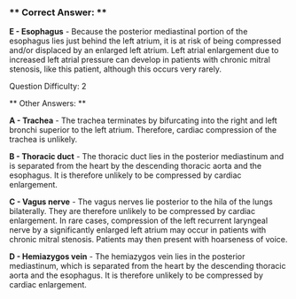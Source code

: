 ### ** Correct Answer: **

**E - Esophagus** - Because the posterior mediastinal portion of the esophagus lies just behind the left atrium, it is at risk of being compressed and/or displaced by an enlarged left atrium. Left atrial enlargement due to increased left atrial pressure can develop in patients with chronic mitral stenosis, like this patient, although this occurs very rarely.

Question Difficulty: 2

** Other Answers: **

**A - Trachea** - The trachea terminates by bifurcating into the right and left bronchi superior to the left atrium. Therefore, cardiac compression of the trachea is unlikely.

**B - Thoracic duct** - The thoracic duct lies in the posterior mediastinum and is separated from the heart by the descending thoracic aorta and the esophagus. It is therefore unlikely to be compressed by cardiac enlargement.

**C - Vagus nerve** - The vagus nerves lie posterior to the hila of the lungs bilaterally. They are therefore unlikely to be compressed by cardiac enlargement. In rare cases, compression of the left recurrent laryngeal nerve by a significantly enlarged left atrium may occur in patients with chronic mitral stenosis. Patients may then present with hoarseness of voice.

**D - Hemiazygos vein** - The hemiazygos vein lies in the posterior mediastinum, which is separated from the heart by the descending thoracic aorta and the esophagus. It is therefore unlikely to be compressed by cardiac enlargement.

